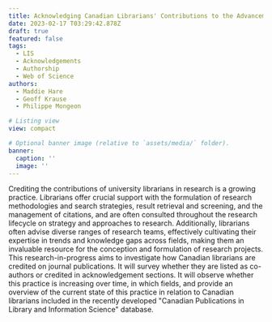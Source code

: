 ```yaml
---
title: Acknowledging Canadian Librarians' Contributions to the Advancement of Knowledge
date: 2023-02-17 T03:29:42.878Z
draft: true
featured: false
tags:
  - LIS
  - Acknowledgements
  - Authorship
  - Web of Science
authors:
  - Maddie Hare
  - Geoff Krause
  - Philippe Mongeon

# Listing view
view: compact

# Optional banner image (relative to `assets/media/` folder).
banner:
  caption: ''
  image: ''
---
```


Crediting the contributions of university librarians in research is a growing practice. Librarians offer crucial support with the formulation of research methodologies and search strategies, result retrieval and screening, and the management of citations, and are often consulted throughout the research lifecycle on strategy and approaches to research. Additionally, librarians often advise diverse ranges of research teams, effectively cultivating their expertise in trends and knowledge gaps across fields, making them an invaluable resource for the conception and formulation of research projects. This research-in-progress aims to investigate how Canadian librarians are credited on journal publications. It will survey whether they are listed as co-authors or credited in acknowledgement sections. It will observe whether this practice is increasing over time, in which fields, and provide an overview of the current state of this practice in relation to Canadian librarians included in the recently developed "Canadian Publications in Library and Information Science" database.

